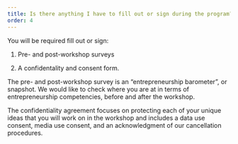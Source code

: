 ```yaml
---
title: Is there anything I have to fill out or sign during the program?
order: 4
---
```


You will be required fill out or sign:

1. Pre- and post-workshop surveys

2. A confidentality and consent form.

The pre- and post-workshop survey is an “entrepreneurship barometer”, or snapshot. We would like to check where you are at in terms of entrepreneurship competencies, before and after the workshop.

The confidentiality agreement focuses on protecting each of your unique ideas that you will work on in the workshop and includes a data use consent, media use consent, and an acknowledgment of our cancellation procedures.
